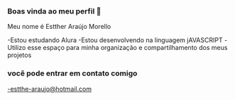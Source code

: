 ### Boas vinda ao  meu perfil 🖤


Meu nome é Estther Araújo Morello

-Estou estudando Alura 
-Estou desenvolvendo na linguagem jAVASCRIPT
-Utilizo esse espaço para minha organização e compartilhamento dos meus projetos

### você pode entrar em contato comigo
-estthe-araujo@hotmail.com
